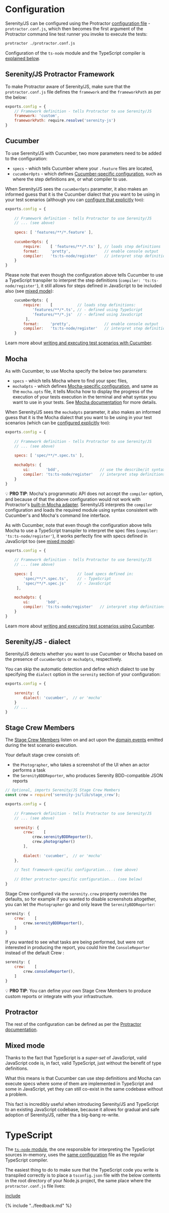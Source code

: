 # Configuration

Serenity/JS can be configured using the Protractor 
[configuration file](https://github.com/angular/protractor/blob/master/lib/config.ts) - `protractor.conf.js`,
which then becomes the first argument of the Protractor command line test runner you invoke to execute the tests:

```bash
protractor ./protractor.conf.js
```

Configuration of the `ts-node` module and the TypeScript compiler is [explained below](#TypeScript).

## Serenity/JS Protractor Framework

To make Protractor aware of Serenity/JS, make sure that the `protractor.conf.js` file defines the `framework` and 
the `frameworkPath` as per the below:

```javascript
exports.config = {
    // Framework definition - tells Protractor to use Serenity/JS
    framework: 'custom',
    frameworkPath: require.resolve('serenity-js')
}
```

## Cucumber 

To use Serenity/JS with Cucumber, two more parameters need to be added to the configuration:
- `specs` - which tells Cucumber where your `.feature` files are located,
- `cucumberOpts` - which defines [Cucumber-specific configuration](https://github.com/cucumber/cucumber-js/blob/master/docs/cli.md),
such as where the step definitions are, or what compiler to use.

When Serenity/JS sees the `cucumberOpts` parameter, it also makes an informed guess that it is the Cucumber 
dialect that you want to be using in your test scenarios (although you can [configure that explicitly](#serenityjs---dialect) too):

```javascript
exports.config = {
    
    // Framework definition - tells Protractor to use Serenity/JS
    // ... (see above)
    
    specs: [ 'features/**/*.feature' ],
    
    cucumberOpts: {
        require:    [ 'features/**/*.ts' ], // loads step definitions
        format:     'pretty',               // enable console output
        compiler:   'ts:ts-node/register'   // interpret step definitions as TypeScript
    }
}
```

Please note that even though the configuration above tells Cucumber to use a TypeScript transpiler to interpret 
the step definitions (`compiler: 'ts:ts-node/register'`), it still allows for steps defined in JavaScript to be included
also (see [mixed mode](#mixed-mode)):

```javascript
    cucumberOpts: {
        require:    [           // loads step definitions:
            'features/**/*.ts', // - defined using TypeScript    
            'features/**/*.js'  // - defined using JavaScript
         ], 
        format:     'pretty',               // enable console output
        compiler:   'ts:ts-node/register'   // interpret step definitions as TypeScript
    }
```

Learn more about [writing and executing test scenarios with Cucumber](./cucumber.md).

## Mocha

As with Cucumber, to use Mocha specify the below two parameters:
- `specs` - which tells Mocha where to find your spec files,
- `mochaOpts` - which defines [Mocha-specific configuration](https://mochajs.org/#mochaopts),
and same as the `mocha.opts` file, it tells Mocha how to display 
the progress of the execution of your tests execution in the terminal 
and what syntax you want to use in your tests. See [Mocha documentation](https://mochajs.org/) for more details.

When Serenity/JS sees the `mochaOpts` parameter, it also makes an informed guess that it is the Mocha 
dialect that you want to be using in your test scenarios 
(which can be [configured explicitly](#serenityjs---dialect) too):

```javascript
exports.config = {
    
    // Framework definition - tells Protractor to use Serenity/JS
    // ... (see above)
    
    specs: [ 'spec/**/*.spec.ts' ],
    
    mochaOpts: {
        ui:       'bdd',                  // use the describe/it syntax (default: 'bdd').
        compiler: 'ts:ts-node/register'   // interpret step definitions as TypeScript
    }
}
```

:bulb: **PRO TIP**: Mocha's programmatic API does not accept the `compiler` option, and because of that the above configuration 
would not work with Protractor's [built-in Mocha adapter](https://github.com/angular/protractor/tree/master/lib/frameworks). 
Serenity/JS interprets the `compiler` configuration and loads the required module using syntax consistent with Cucumber's
and Mocha's command line interface.

As with Cucumber, note that even though the configuration above tells Mocha to use a TypeScript transpiler to interpret 
the spec files (`compiler: 'ts:ts-node/register'`), it works perfectly fine with specs defined in JavaScript too
(see [mixed mode](#mixed-mode)):


```javascript
exports.config = {
    
    // Framework definition - tells Protractor to use Serenity/JS
    // ... (see above)
    
    specs: [                    // load specs defined in:
        'spec/**/*.spec.ts',    // - TypeScript
        'spec/**/*.spec.js'     // - JavaScript
     ],
    
    mochaOpts: {
        ui:       'bdd',
        compiler: 'ts:ts-node/register'   // interpret step definitions as TypeScript
    }
}
```

Learn more about [writing and executing test scenarios using Cucumber](./cucumber.md).

## Serenity/JS - dialect

Serenity/JS detects whether you want to use Cucumber or Mocha based on the presence of `cucumberOpts` or `mochaOpts`,
respectively.

You can skip the automatic detection and define which dialect to use by specifying the `dialect` option 
in the `serenity` section of your configuration:

```javascript
exports.config = {
    
    serenity: {
        dialect: 'cucumber',  // or 'mocha'
    }
    // ...
}
```

## Stage Crew Members

The [Stage Crew Members](https://github.com/jan-molak/serenity-js/blob/master/src/stage_crew.ts) listen on
and act upon the [domain events](https://github.com/jan-molak/serenity-js/blob/master/src/serenity/domain/events.ts)
emitted during the test scenario execution.

Your default stage crew consists of:
- the `Photographer`, who takes a screenshot of the UI when an actor performs a task
- the `SerenityBDDReporter`, who produces Serenity BDD-compatible JSON reports

```javascript
// Optional, imports Serenity/JS Stage Crew Members
const crew = require('serenity-js/lib/stage_crew');

exports.config = {
    
    // Framework definition - tells Protractor to use Serenity/JS
    // ... (see above)
    
    serenity: {
        crew:    [
            crew.serenityBDDReporter(),
            crew.photographer()
        ],
        
        dialect: 'cucumber',  // or 'mocha'
    },
    
    // Test framework-specific configuration... (see above)
    
    // Other protractor-specific configuration... (see below)
}
```

Stage Crew configured via the `serenity.crew` property overrides the defaults, so for example if you wanted to disable
screenshots altogether, you can let the `Photographer` go and only leave the `SerenityBDDReporter`:

```javascript
serenity: {
    crew:    [
        crew.serenityBDDReporter(),
    ]
}
```

If you wanted to see what tasks are being performed, but were not interested in producing the report, you could hire 
the `ConsoleReporter` instead of the default Crew   :

```javascript
serenity: {
    crew:    [
        crew.consoleReporter(),
    ]
}
```

:bulb: **PRO TIP**: You can define your own Stage Crew Members to produce custom reports or integrate 
with your infrastructure.

## Protractor

The rest of the configuration can be defined as per 
the [Protractor documentation](https://github.com/angular/protractor/blob/master/lib/config.ts).

## Mixed mode

Thanks to the fact that TypeScript is a _super-set_ of JavaScript, valid JavaScript code is, in fact, valid TypeScript, 
just without the benefit of type definitions.

What this means is that Cucumber can use step definitions and Mocha can execute specs where some of them are implemented 
in TypeScript and some in JavaScript, yet they can still co-exist in the same codebase without a problem.

This fact is incredibly useful when introducing Serenity/JS and TypeScript to an existing JavaScript codebase,
because it allows for gradual and safe adoption of Serenity/JS, rather tha a big-bang re-write.

# TypeScript

The [`ts-node` module](./installation.md#typescript-execution-environment-and-repl-for-nodejs), 
the one responsible for interpreting the TypeScript sources in-memory, 
uses the [same configuration](https://www.typescriptlang.org/docs/handbook/compiler-options.html) file
as the regular TypeScript compiler.

The easiest thing to do to make sure that the TypeScript code you write is transpiled correctly 
is to place a `tsconfig.json` file with the below contents 
in the root directory of your Node.js project, the same place where the `protractor.conf.js` file lives:

[include](../../examples/todomvc-protractor-cucumber/tsconfig.json)

{% include "../feedback.md" %} 